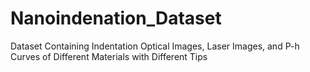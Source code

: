 # Nanoindenation_Dataset
Dataset Containing Indentation Optical Images, Laser Images, and P-h Curves of Different Materials with Different Tips
